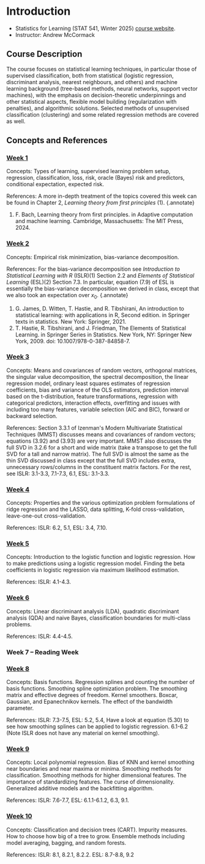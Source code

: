 # Introduction 

- Statistics for Learning (STAT 541, Winter 2025) [course website](https://sites.google.com/view/andrewmccormack/course-websites/stat-541-statistics-for-learning). 
- Instructor: Andrew McCormack

## Course Description

The course focuses on statistical learning techniques, in particular those of supervised classification, both from statistical (logistic regression, discriminant analysis, nearest neighbours, and others) and machine learning background (tree-based methods, neural networks, support vector machines), with the emphasis on decision-theoretic underpinnings and other statistical aspects, flexible model building (regularization with penalties), and algorithmic solutions. Selected methods of unsupervised classification (clustering) and some related regression methods are covered as well.

## Concepts and References

### [Week 1](stat541_week1.md#week-1)

Concepts:  Types of learning, supervised learning problem setup, regression, classification, loss, risk, oracle (Bayes) risk and predictors, conditional expectation, expected risk.

References: A more in-depth treatment of the topics covered this week can be found in Chapter 2, *Learning theory from first principles* (1).
{.annotate}

1. F. Bach, Learning theory from first principles. in Adaptive computation and machine learning. Cambridge, Massachusetts: The MIT Press, 2024.


### [Week 2](stat541_week2.md#week-2)

Concepts:  Empirical risk minimization, bias-variance decomposition. 

References: For the bias-variance decomposition see *Introduction to Statistical Learning with R* (ISLR)(1) Section 2.2 and *Elements of Statistical Learning* (ESL)(2) Section 7.3. In particular, equation (7.9) of ESL is essentially the bias-variance decomposition we derived in class, except that we also took an expectation over $x_0$. 
{.annotate}

1. G. James, D. Witten, T. Hastie, and R. Tibshirani, An introduction to statistical learning: with applications in R, Second edition. in Springer texts in statistics. New York: Springer, 2021.
2. T. Hastie, R. Tibshirani, and J. Friedman, The Elements of Statistical Learning. in Springer Series in Statistics. New York, NY: Springer New York, 2009. doi: 10.1007/978-0-387-84858-7.


### [Week 3](stat541_week3.md#week3)

Concepts: Means and covariances of random vectors, orthogonal matrices, the singular value decomposition, the spectral decomposition, the linear regression model, ordinary least squares estimates of regression coefficients, bias and variance of the OLS estimators, prediction interval based on the t-distribution, feature transformations, regression with categorical predictors, interaction effects, overfitting and issues with including too many features, variable selection (AIC and BIC), forward or backward selection.  

References: Section 3.3.1 of Izenman's Modern Multivariate Statistical Techniques (MMST) discusses means and covariances of random vectors; equations (3.92) and (3.93) are very important. MMST also discusses the full SVD in 3.2.6 for a short and wide matrix (take a transpose to get the full SVD for a tall and narrow matrix). The full SVD is almost the same as the thin SVD discussed in class except that the full SVD includes extra, unnecessary rows/columns in the constituent matrix factors. For the rest, see ISLR: 3.1-3.3, 7.1-7.3, 6.1, ESL: 3.1-3.3. 

### [Week 4](stat541_week4.md#week-4)

Concepts: Properties and the various optimization problem formulations of ridge regression and the LASSO, data splitting, K-fold cross-validation, leave-one-out cross-validation.

References: ISLR: 6.2, 5.1, ESL: 3.4, 7.10.

### [Week 5](stat541_week5.md#week-5)

Concepts: Introduction to the logistic function and logistic regression. How to make predictions using a logistic regression model. Finding the beta coefficients in logistic regression via maximum likelihood estimation. 

References: ISLR: 4.1-4.3.  

### [Week 6](stat541_week6.md#week-6) 

Concepts: Linear discriminant analysis (LDA), quadratic discriminant analysis (QDA) and naive Bayes, classification boundaries for multi-class problems. 

References: ISLR: 4.4-4.5. 

### Week 7 – Reading Week

### [Week 8](stat541_week8.md#week-8)

Concepts: Basis functions. Regression splines and counting the number of basis functions. Smoothing spline optimization problem. The smoothing matrix and effective degrees of freedom. Kernel smoothers. Boxcar, Gaussian, and Epanechnikov kernels. The effect of the bandwidth parameter.

References: ISLR: 7.3-7.5, ESL: 5.2, 5.4, Have a look at equation (5.30) to see how smoothing splines can be applied to logistic regression. 6.1-6.2 (Note ISLR does not have any material on kernel smoothing). 

### [Week 9](stat541_week9.md#week-9)

Concepts: Local polynomial regression. Bias of KNN and kernel smoothing near boundaries and near maxima or minima. Smoothing methods for classification. Smoothing methods for higher dimensional features. The importance of standardizing features. The curse of dimensionality. Generalized additive models and the backfitting algorithm.  

References: ISLR: 7.6-7.7, ESL: 6.1.1-6.1.2, 6.3, 9.1.

### [Week 10](stat541_week10.md#week-10)

Concepts: Classification and decision trees (CART). Impurity measures. How to choose how big of a tree to grow. Ensemble methods including model averaging, bagging, and random forests. 

References: ISLR: 8.1, 8.2.1, 8.2.2. ESL: 8.7-8.8, 9.2